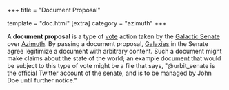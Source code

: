 +++
title = "Document Proposal"

template = "doc.html"
[extra]
category = "azimuth"
+++

A **document proposal** is a type of [vote](../voting) action taken by the [Galactic Senate](../senate) over [Azimuth](../azimuth). By passing a document proposal, [Galaxies](../galaxy) in the Senate agree legitimize a document with arbitrary content. Such a document might make claims about the state of the world; an example document that would be subject to this type of vote might be a file that says, "@urbit_senate is the official Twitter account of the senate, and is to be managed by John Doe until further notice."
